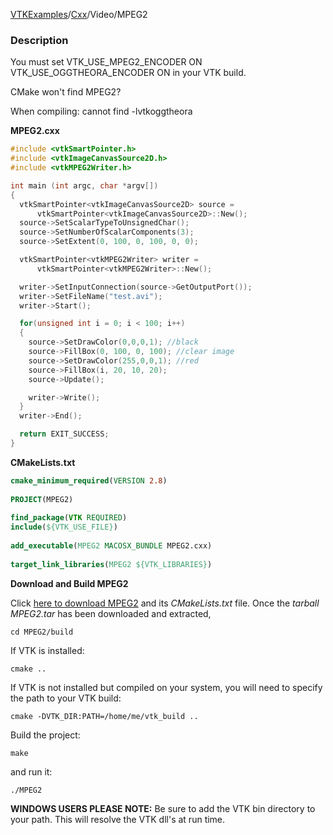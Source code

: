 [VTKExamples](Home)/[Cxx](Cxx)/Video/MPEG2

### Description
You must set
VTK_USE_MPEG2_ENCODER ON
VTK_USE_OGGTHEORA_ENCODER ON
in your VTK build.

CMake won't find MPEG2?

When compiling: cannot find -lvtkoggtheora

**MPEG2.cxx**
```c++
#include <vtkSmartPointer.h>
#include <vtkImageCanvasSource2D.h>
#include <vtkMPEG2Writer.h>

int main (int argc, char *argv[])
{
  vtkSmartPointer<vtkImageCanvasSource2D> source =
      vtkSmartPointer<vtkImageCanvasSource2D>::New();
  source->SetScalarTypeToUnsignedChar();
  source->SetNumberOfScalarComponents(3);
  source->SetExtent(0, 100, 0, 100, 0, 0);

  vtkSmartPointer<vtkMPEG2Writer> writer =
      vtkSmartPointer<vtkMPEG2Writer>::New();

  writer->SetInputConnection(source->GetOutputPort());
  writer->SetFileName("test.avi");
  writer->Start();

  for(unsigned int i = 0; i < 100; i++)
  {
    source->SetDrawColor(0,0,0,1); //black
    source->FillBox(0, 100, 0, 100); //clear image
    source->SetDrawColor(255,0,0,1); //red
    source->FillBox(i, 20, 10, 20);
    source->Update();

    writer->Write();
  }
  writer->End();

  return EXIT_SUCCESS;
}
```
**CMakeLists.txt**
```cmake
cmake_minimum_required(VERSION 2.8)
 
PROJECT(MPEG2)
 
find_package(VTK REQUIRED)
include(${VTK_USE_FILE})
 
add_executable(MPEG2 MACOSX_BUNDLE MPEG2.cxx)
 
target_link_libraries(MPEG2 ${VTK_LIBRARIES})
```

**Download and Build MPEG2**

Click [here to download MPEG2](https://github.com/lorensen/VTKWikiExamplesTarballs/raw/master/MPEG2.tar) and its *CMakeLists.txt* file.
Once the *tarball MPEG2.tar* has been downloaded and extracted,
```
cd MPEG2/build 
```
If VTK is installed:
```
cmake ..
```
If VTK is not installed but compiled on your system, you will need to specify the path to your VTK build:
```
cmake -DVTK_DIR:PATH=/home/me/vtk_build ..
```
Build the project:
```
make
```
and run it:
```
./MPEG2
```
**WINDOWS USERS PLEASE NOTE:** Be sure to add the VTK bin directory to your path. This will resolve the VTK dll's at run time.

